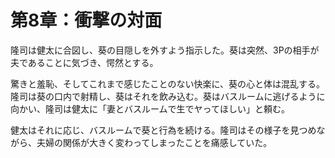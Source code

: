 # 第8章：衝撃の対面

隆司は健太に合図し、葵の目隠しを外すよう指示した。葵は突然、3Pの相手が夫であることに気づき、愕然とする。

驚きと羞恥、そしてこれまで感じたことのない快楽に、葵の心と体は混乱する。隆司は葵の口内で射精し、葵はそれを飲み込む。葵はバスルームに逃げるように向かい、隆司は健太に「妻とバスルームで生でヤってほしい」と頼む。

健太はそれに応じ、バスルームで葵と行為を続ける。隆司はその様子を見つめながら、夫婦の関係が大きく変わってしまったことを痛感していた。
